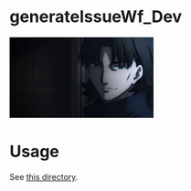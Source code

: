 # generateIssueWf_Dev

<img width="50%" alt="kirei.jpg" src="./generateIssueWf/img/kirei_1.jpg">

# Usage

See [this directory](https://github.com/landmaster135/generateIssueWf_Dev/tree/main/generateIssueWf).
